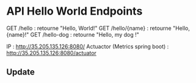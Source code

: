 # API Hello World Endpoints
GET /hello : retourne "Hello, World!"
GET /hello/{name} : retourne "Hello, {name}!"
GET /hello-dog : retourne "Hello, my dog !"

IP : http://35.205.135.126:8080/
Actuactor (Metrics spring boot) : http://35.205.135.126:8080/actuator

## Update
